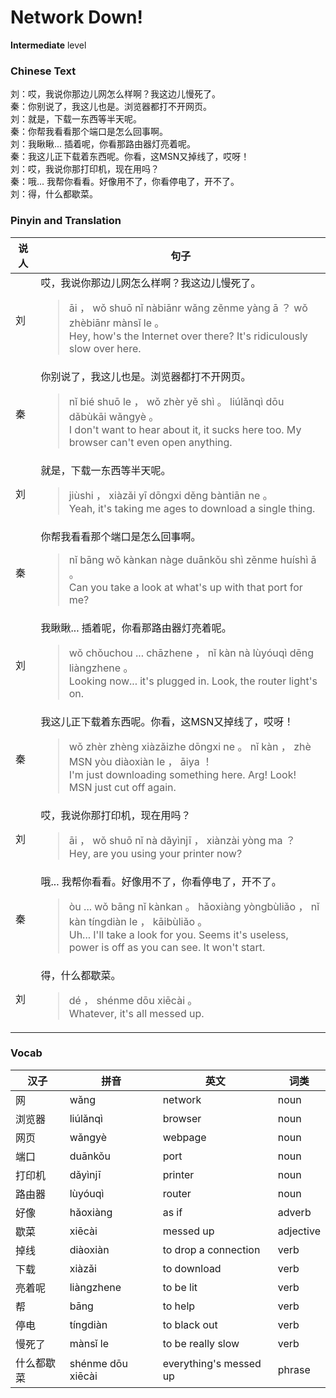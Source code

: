 # Network Down!
**Intermediate** level
### Chinese Text
刘：哎，我说你那边儿网怎么样啊？我这边儿慢死了。<br />秦：你别说了，我这儿也是。浏览器都打不开网页。<br />刘：就是，下载一东西等半天呢。<br />秦：你帮我看看那个端口是怎么回事啊。<br />刘：我瞅瞅... 插着呢，你看那路由器灯亮着呢。<br />秦：我这儿正下载着东西呢。你看，这MSN又掉线了，哎呀！<br />刘：哎，我说你那打印机，现在用吗？<br />秦：哦... 我帮你看看。好像用不了，你看停电了，开不了。<br />刘：得，什么都歇菜。

### Pinyin and Translation
|说人|句子|
|----|----|
|刘|哎，我说你那边儿网怎么样啊？我这边儿慢死了。<blockquote>āi ， wǒ shuō nǐ nàbiānr wǎng zěnme yàng ā ？ wǒ zhèbiānr mànsǐ le 。<br />Hey, how's the Internet over there? It's ridiculously slow over here.</blockquote>|
|秦|你别说了，我这儿也是。浏览器都打不开网页。<blockquote>nǐ bié shuō le ， wǒ zhèr yě shì 。 liúlǎnqì dōu dǎbùkāi wǎngyè 。<br />I don't want to hear about it, it sucks here too. My browser can't even open anything.</blockquote>|
|刘|就是，下载一东西等半天呢。<blockquote>jiùshi ， xiàzǎi yī dōngxi děng bàntiān ne 。<br />Yeah, it's taking me ages to download a single thing.</blockquote>|
|秦|你帮我看看那个端口是怎么回事啊。<blockquote>nǐ bāng wǒ kànkan nàge duānkǒu shì zěnme huíshì ā 。<br />Can you take a look at what's up with that port for me?</blockquote>|
|刘|我瞅瞅... 插着呢，你看那路由器灯亮着呢。<blockquote>wǒ chǒuchou ... chāzhene ， nǐ kàn nà lùyóuqì dēng liàngzhene 。<br />Looking now... it's plugged in. Look, the router light's on.</blockquote>|
|秦|我这儿正下载着东西呢。你看，这MSN又掉线了，哎呀！<blockquote>wǒ zhèr zhèng xiàzǎizhe dōngxi ne 。 nǐ kàn ， zhè MSN yòu diàoxiàn le ， āiya ！<br />I'm just downloading something here. Arg! Look! MSN just cut off again.</blockquote>|
|刘|哎，我说你那打印机，现在用吗？<blockquote>āi ， wǒ shuō nǐ nà dǎyìnjī ， xiànzài yòng ma ？<br />Hey, are you using your printer now?</blockquote>|
|秦|哦... 我帮你看看。好像用不了，你看停电了，开不了。<blockquote>òu ...  wǒ bāng nǐ kànkan 。 hǎoxiàng yòngbùliǎo ， nǐ kàn tíngdiàn le ， kāibùliǎo 。<br />Uh... I'll take a look for you. Seems it's useless, power is off as you can see. It won't start.</blockquote>|
|刘|得，什么都歇菜。<blockquote>dé ， shénme dōu xiēcài 。<br />Whatever, it's all messed up.</blockquote>|
### Vocab
|汉子|拼音|英文|词类|
|----|----|----|----|
|网|wǎng|network|noun|
|浏览器|liúlǎnqì|browser|noun|
|网页|wǎngyè|webpage|noun|
|端口|duānkǒu|port|noun|
|打印机|dǎyìnjī|printer|noun|
|路由器|lùyóuqì|router|noun|
|好像|hǎoxiàng|as if|adverb|
|歇菜|xiēcài|messed up|adjective|
|掉线|diàoxiàn|to drop a connection|verb|
|下载|xiàzǎi|to download|verb|
|亮着呢|liàngzhene|to be lit|verb|
|帮|bāng|to help|verb|
|停电|tíngdiàn|to black out|verb|
|慢死了|mànsǐ le|to be really slow|verb|
|什么都歇菜|shénme dōu xiēcài|everything's messed up|phrase|